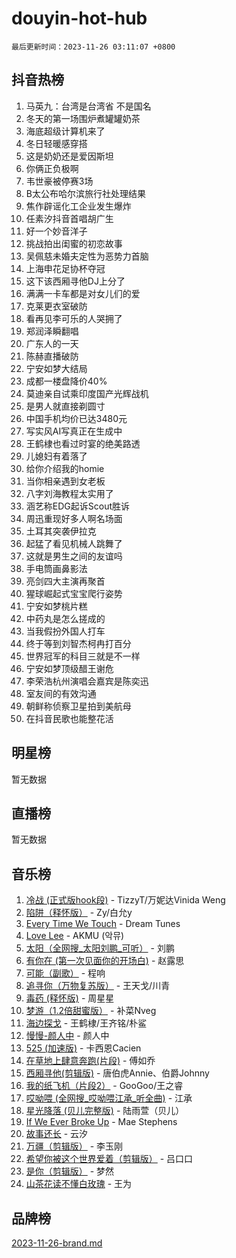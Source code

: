 # douyin-hot-hub

`最后更新时间：2023-11-26 03:11:07 +0800`

## 抖音热榜

1. 马英九：台湾是台湾省 不是国名
1. 冬天的第一场围炉煮罐罐奶茶
1. 海底超级计算机来了
1. 冬日轻暖感穿搭
1. 这是奶奶还是爱因斯坦
1. 你俩正负极啊
1. 韦世豪被停赛3场
1. B太公布哈尔滨旅行社处理结果
1. 焦作辟谣化工企业发生爆炸
1. 任素汐抖音首唱胡广生
1. 好一个妙音洋子
1. 挑战拍出闺蜜的初恋故事
1. 吴佩慈未婚夫定性为恶势力首脑
1. 上海申花足协杯夺冠
1. 这下该西厢寻他DJ上分了
1. 满满一卡车都是对女儿们的爱
1. 克莱更衣室破防
1. 看再见李可乐的人哭拥了
1. 郑润泽瞬翻唱
1. 广东人的一天
1. 陈赫直播破防
1. 宁安如梦大结局
1. 成都一楼盘降价40%
1. 莫迪亲自试乘印度国产光辉战机
1. 是男人就直接剃圆寸
1. 中国手机均价已达3480元
1. 写实风AI写真正在生成中
1. 王鹤棣也看过时宴的绝美路透
1. 儿媳妇有着落了
1. 给你介绍我的homie
1. 当你相亲遇到女老板
1. 八字刘海教程太实用了
1. 涵艺称EDG起诉Scout胜诉
1. 周迅重现好多人啊名场面
1. 土耳其突袭伊拉克
1. 起猛了看见机械人跳舞了
1. 这就是男生之间的友谊吗
1. 手电筒画鼻影法
1. 亮剑四大主演再聚首
1. 猩球崛起式宝宝爬行姿势
1. 宁安如梦桃片糕
1. 中药丸是怎么搓成的
1. 当我假扮外国人打车
1. 终于等到刘智杰柯冉打百分
1. 世界冠军的科目三就是不一样
1. 宁安如梦顶级醋王谢危
1. 李荣浩杭州演唱会嘉宾是陈奕迅
1. 室友间的有效沟通
1. 朝鲜称侦察卫星拍到美航母
1. 在抖音民歌也能整花活

## 明星榜

暂无数据

## 直播榜

暂无数据

## 音乐榜

1. [冷战 (正式版hook段)](https://sf6-cdn-tos.douyinstatic.com/obj/tos-cn-ve-2774/oMuEoiBasWApEMVDgNiI8VAByNmwo5J0pyf8Yx) - TizzyT/万妮达Vinida Weng
1. [陷阱（释怀版）](https://sf3-cdn-tos.douyinstatic.com/obj/tos-cn-ve-2774/oE8C21LeZrzKLDFfQYgMzx4GAIHageG5IzayY7) - Zy/白允y
1. [Every Time We Touch](https://sf3-cdn-tos.douyinstatic.com/obj/tos-cn-ve-2774/ogN6lUKQeBBfEVhIOMikG1CcJjugxk1tztZyhP) - Dream Tunes
1. [Love Lee](https://sf3-cdn-tos.douyinstatic.com/obj/tos-cn-ve-2774/o05GbkJGbCBTdDnMtB0fwOYgkeZp23vrWQDQBS) - AKMU (악뮤)
1. [太阳（全网搜_太阳刘鹏_可听）](https://sf6-cdn-tos.douyinstatic.com/obj/tos-cn-ve-2774/ogWbyIQnlBFImVbeDocRdCIYtBHlbJXgfZMvgz) - 刘鹏
1. [有你在 (第一次见面你的开场白)](https://sf3-cdn-tos.douyinstatic.com/obj/tos-cn-ve-2774/oAthrQ3ClJBfI57uBoFEgNDYtNCZ0TSYQQfxQ0) - 赵露思
1. [可能（副歌）](https://sf3-cdn-tos.douyinstatic.com/obj/tos-cn-ve-2774/cde1731888894259b333569393c2fb51) - 程响
1. [追寻你（万物复苏版）](https://sf3-cdn-tos.douyinstatic.com/obj/tos-cn-ve-2774/oYeAZJsbjIDit9APmBg8u6uDUQnHmoCf3gbo74) - 王天戈/川青
1. [毒药 (释怀版)](https://sf6-cdn-tos.douyinstatic.com/obj/tos-cn-ve-2774/oYILMEAzspdZBIzy4frJNB8ZHPHWAhiwowd4Ad) - 周星星
1. [梦游（1.2倍甜蜜版）](https://sf6-cdn-tos.douyinstatic.com/obj/tos-cn-ve-2774/o4gyAUm8hwufoEABmwVIiQtHsFuGzAEEWtNMzo) - 补菜Nveg
1. [海边探戈](https://sf6-cdn-tos.douyinstatic.com/obj/tos-cn-ve-2774/os9gE0VQCGqt6VQkZDyBBYvfSDY0QFe3vVmubn) - 王鹤棣/王齐铭/朴鲨
1. [慢慢-颜人中](https://sf6-cdn-tos.douyinstatic.com/obj/tos-cn-ve-2774/ocjHNfBXdBxQNC8ZGAeoLMFTUgtBg8bkExunDC) - 颜人中
1. [525 (加速版)](https://sf3-cdn-tos.douyinstatic.com/obj/tos-cn-ve-2774/oIfKCtqfDyP8Vc9FpAPgWMyezT6LnDT1abRwGg) - 卡西恩Cacien
1. [在草地上肆意奔跑(片段)](https://sf6-cdn-tos.douyinstatic.com/obj/tos-cn-ve-2774/8831d494742f45dabdfa8adb8b817259) - 傅如乔
1. [西厢寻他(剪辑版)](https://sf3-cdn-tos.douyinstatic.com/obj/tos-cn-ve-2774/oUsAVfAQKlRNxEv5qxvIB8o5qmIWUcXbzJKJhw) - 唐伯虎Annie、伯爵Johnny
1. [我的纸飞机（片段2）](https://sf6-cdn-tos.douyinstatic.com/obj/tos-cn-ve-2774/oM2ZrKcg2CD5AeRB2gkeXOFB1IxAGJdZPazYHf) - GooGoo/王之睿
1. [哎呦喂 (全网搜_哎呦喂江承_听全曲)](https://sf6-cdn-tos.douyinstatic.com/obj/tos-cn-ve-2774/o0uEo63ECfIFdmwKF5HMzF1FCfItHEagDDeCAL) - 江承
1. [星光降落 (贝儿完整版)](https://sf3-cdn-tos.douyinstatic.com/obj/tos-cn-ve-2774/okwB9hAwyAtsFFkFBzAX1hOOfQuIoMNs0W2Mwr) - 陆雨萱（贝儿）
1. [If We Ever Broke Up](https://sf6-cdn-tos.douyinstatic.com/obj/tos-cn-ve-2774/o8onj5HDk0ImtBmO0URBfeyCDXQJMYkQ1gb8Zy) - Mae Stephens
1. [故事还长](https://sf6-cdn-tos.douyinstatic.com/obj/tos-cn-ve-2774/30a26758c8594f0ab81ac675c33ee2c5) - 云汐
1. [万疆（剪辑版）](https://sf6-cdn-tos.douyinstatic.com/obj/tos-cn-ve-2774/ooG7oVgFlDTelKCjCsTTobQvbdtj1BBQXnfZd8) - 李玉刚
1. [希望你被这个世界爱着（剪辑版）](https://sf6-cdn-tos.douyinstatic.com/obj/tos-cn-ve-2774/oo4H3BfEygN7l7bQaMBOZHCQ1eI4FqtED5skQ2) - 吕口口
1. [是你（剪辑版）](https://sf3-cdn-tos.douyinstatic.com/obj/tos-cn-ve-2774/46019dae783c4c969944217fe1cfafc4) - 梦然
1. [山茶花读不懂白玫瑰](https://sf3-cdn-tos.douyinstatic.com/obj/tos-cn-ve-2774/osfn8B7DktrRHEPJgPCfDbw7QDQEkwC16BxZg9) - 王为

## 品牌榜

[2023-11-26-brand.md](2023-11-26-brand.md)
